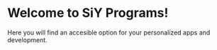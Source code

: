 # Welcome to SiY Programs!
Here you will find an accesible option for your personalized apps and development.
